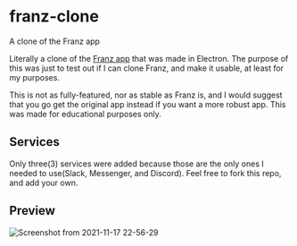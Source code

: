 # franz-clone
A clone of the Franz app

Literally a clone of the [Franz app](https://meetfranz.com/) that was made in Electron. The purpose of this was just to test out if I can clone Franz, and make it usable, at least for my purposes.

This is not as fully-featured, nor as stable as Franz is, and I would suggest that you go get the original app instead if you want a more robust app. This was made for educational purposes only.

## Services
Only three(3) services were added because those are the only ones I needed to use(Slack, Messenger, and Discord). Feel free to fork this repo, and add your own.

## Preview
![Screenshot from 2021-11-17 22-56-29](https://user-images.githubusercontent.com/10230520/142224469-9d47fa22-234f-4b0f-aaac-b7a4ed4080c6.png)
